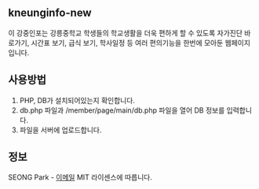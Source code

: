## kneunginfo-new
이 강중인포는 강릉중학교 학생들의 학교생활을 더욱 편하게 할 수 있도록 자가진단 바로가기, 시간표 보기, 급식 보기, 학사일정 등 여러 편의기능을 한번에 모아둔 웹페이지입니다.

## 사용방법
1. PHP, DB가 설치되어있는지 확인합니다.
2. db.php 파일과 /member/page/main/db.php 파일을 열어 DB 정보를 입력합니다.
3. 파일을 서버에 업로드합니다. 

## 정보
SEONG Park - <a href="mailto:b_ack2@naver.com">이메일</a>
MIT 라이센스에 따릅니다.
